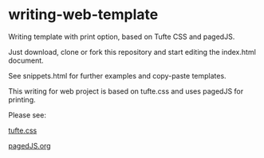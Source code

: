 # writing-web-template
 Writing template with print option, based on Tufte CSS and pagedJS.
 
 Just download, clone or fork this repository and start editing the index.html document.

See snippets.html for further examples and copy-paste templates.

This writing for web project is based on tufte.css and uses pagedJS for printing.

Please see:

[tufte.css](https://github.com/edwardtufte/tufte-css)

[pagedJS.org](https://pagedjs.org/)
